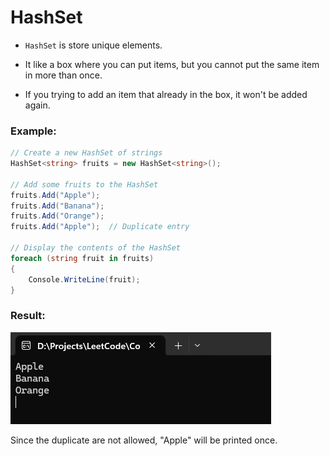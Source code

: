 # HashSet

- `HashSet` is store unique elements. 

- It like a box where you can put items, but you cannot put the same item in more than once. 

- If you trying to add an item that already in the box, it won't be added again.

### Example: 

```csharp
// Create a new HashSet of strings
HashSet<string> fruits = new HashSet<string>();

// Add some fruits to the HashSet
fruits.Add("Apple");
fruits.Add("Banana");
fruits.Add("Orange");
fruits.Add("Apple");  // Duplicate entry

// Display the contents of the HashSet
foreach (string fruit in fruits)
{
    Console.WriteLine(fruit);
}

```


### Result:

![hashset result](/img/hashset-example-result.png)

Since the duplicate are not allowed, "Apple" will be printed once. 